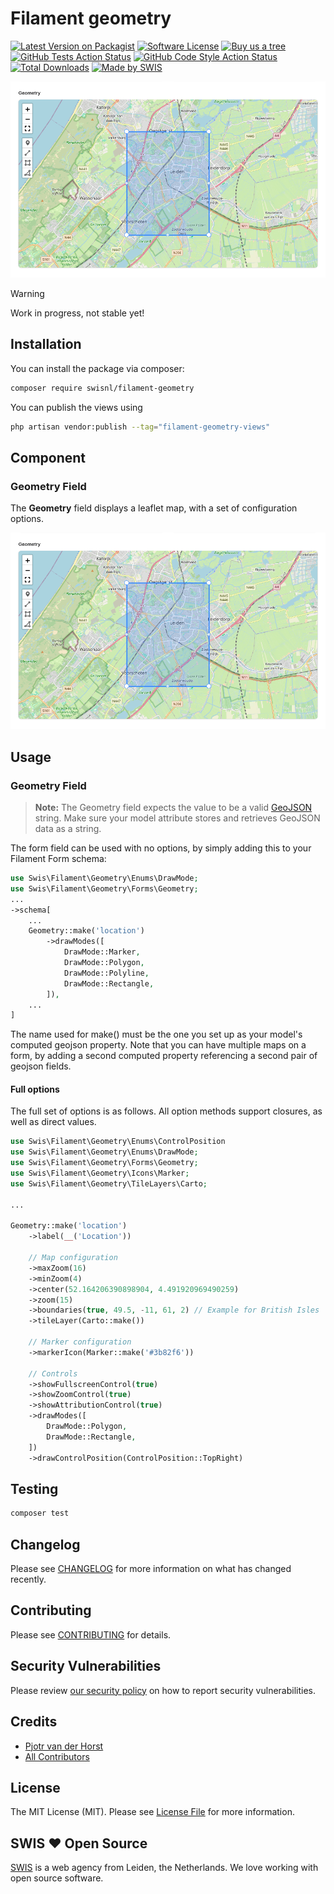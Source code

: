 # Filament geometry

<div class="filament-hidden">

[![Latest Version on Packagist](https://img.shields.io/packagist/v/swisnl/filament-geometry.svg?style=flat-square)](https://packagist.org/packages/swisnl/filament-geometry)
[![Software License](https://img.shields.io/badge/license-MIT-brightgreen.svg?style=flat-square)](LICENSE.md)
[![Buy us a tree](https://img.shields.io/badge/Treeware-%F0%9F%8C%B3-lightgreen.svg?style=flat-square)](https://plant.treeware.earth/swisnl/filament-geometry)
[![GitHub Tests Action Status](https://img.shields.io/github/actions/workflow/status/swisnl/filament-geometry/run-tests.yml?branch=main&label=tests&style=flat-square)](https://github.com/swisnl/filament-geometry/actions?query=workflow%3Arun-tests+branch%3Amain)
[![GitHub Code Style Action Status](https://img.shields.io/github/actions/workflow/status/swisnl/filament-geometry/fix-php-code-style-issues.yml?branch=main&label=code%20style&style=flat-square)](https://github.com/swisnl/filament-geometry/actions?query=workflow%3A"Fix+PHP+Code+Styling"+branch%3Amain)
[![Total Downloads](https://img.shields.io/packagist/dt/swisnl/filament-geometry.svg?style=flat-square)](https://packagist.org/packages/swisnl/filament-geometry)
[![Made by SWIS](https://img.shields.io/badge/%F0%9F%9A%80-made%20by%20SWIS-%230737A9.svg?style=flat-square)](https://www.swis.nl)

![Filament geometry screenshot](https://github.com/swisnl/filament-geometry/blob/main/art/screenshot.png)

</div>

> [!WARNING]
> Work in progress, not stable yet!
>

## Installation

You can install the package via composer:

```bash
composer require swisnl/filament-geometry
```

You can publish the views using

```bash
php artisan vendor:publish --tag="filament-geometry-views"
```

## Component

### Geometry Field

The **Geometry** field displays a leaflet map, with a set of configuration options.

![Map Field](art/screenshot.png)

## Usage

### Geometry Field

> **Note:** The Geometry field expects the value to be a valid [GeoJSON](https://geojson.org/) string. Make sure your model attribute stores and retrieves GeoJSON data as a string.

The form field can be used with no options, by simply adding this to your Filament
Form schema:

```php
use Swis\Filament\Geometry\Enums\DrawMode;
use Swis\Filament\Geometry\Forms\Geometry;
...
->schema[
    ...
    Geometry::make('location')
        ->drawModes([
            DrawMode::Marker,
            DrawMode::Polygon,
            DrawMode::Polyline,
            DrawMode::Rectangle,
        ]),
    ...
]
```
The name used for make() must be the one you set up as your model's computed geojson
property. Note that you can have multiple maps on a form, by adding a second computed
property referencing a second pair of geojson fields.

#### Full options

The full set of options is as follows.  All option methods support closures, as well as direct values.

```php
use Swis\Filament\Geometry\Enums\ControlPosition
use Swis\Filament\Geometry\Enums\DrawMode;
use Swis\Filament\Geometry\Forms\Geometry;
use Swis\Filament\Geometry\Icons\Marker;
use Swis\Filament\Geometry\TileLayers\Carto;

...

Geometry::make('location')
    ->label(__('Location'))

    // Map configuration
    ->maxZoom(16)
    ->minZoom(4)
    ->center(52.164206390898904, 4.491920969490259)
    ->zoom(15)
    ->boundaries(true, 49.5, -11, 61, 2) // Example for British Isles
    ->tileLayer(Carto::make())

    // Marker configuration
    ->markerIcon(Marker::make('#3b82f6'))
    
    // Controls
    ->showFullscreenControl(true)
    ->showZoomControl(true)
    ->showAttributionControl(true)
    ->drawModes([
        DrawMode::Polygon,
        DrawMode::Rectangle,
    ])
    ->drawControlPosition(ControlPosition::TopRight)
```

## Testing

```bash
composer test
```

## Changelog

Please see [CHANGELOG](https://github.com/swisnl/filament-geometry/blob/main/CHANGELOG.md) for more information on what has changed recently.

## Contributing

Please see [CONTRIBUTING](https://github.com/swisnl/filament-geometry/blob/main/.github/CONTRIBUTING.md) for details.

## Security Vulnerabilities

Please review [our security policy](https://github.com/swisnl/filament-geometry/security/policy) on how to report security vulnerabilities.

## Credits

- [Pjotr van der Horst](https://github.com/pjotrvdh)
- [All Contributors](https://github.com/swisnl/filament-geometry/contributors)

## License

The MIT License (MIT). Please see [License File](https://github.com/swisnl/filament-geometry/blob/main/LICENSE.md) for more information.

## SWIS ❤️ Open Source

[SWIS](https://www.swis.nl) is a web agency from Leiden, the Netherlands. We love working with open source software.

